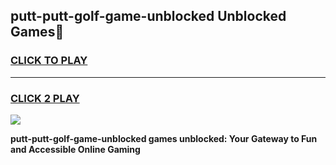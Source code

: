 
## putt-putt-golf-game-unblocked Unblocked Games👋
<h3>
<a href="https://news.freeplayer.one?title=putt-putt-golf-game-unblocked&ref=16F">CLICK TO PLAY</a></h3>
<hr>

<h3>
<a href="https://news.freeplayer.one?title=putt-putt-golf-game-unblocked&ref=16F">CLICK 2 PLAY</a>
  
</h3>

<a href="https://news.freeplayer.one?title=putt-putt-golf-game-unblocked&ref=16F/"><img src="https://clearcache.store/games.png"></a>


**putt-putt-golf-game-unblocked games unblocked: Your Gateway to Fun and Accessible Online Gaming**
